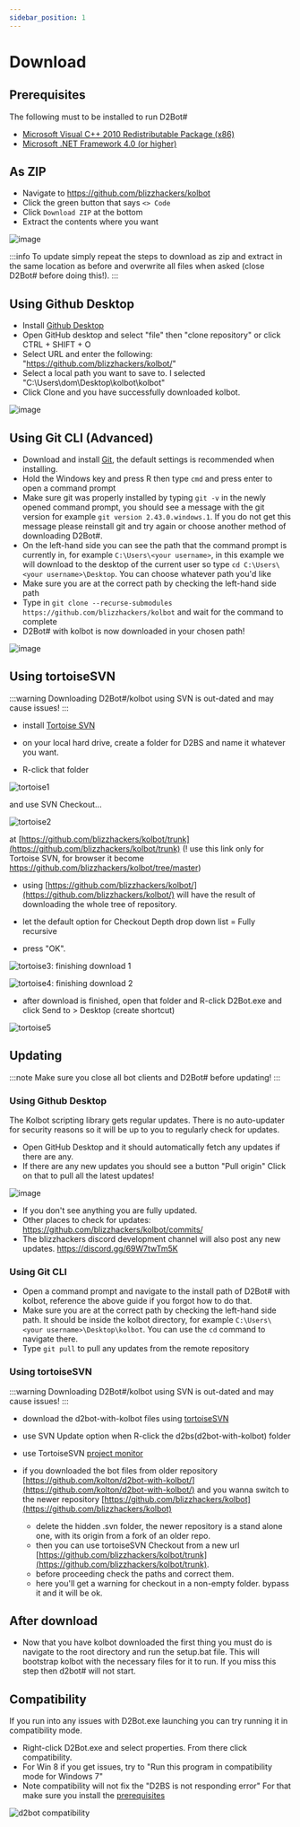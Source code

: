 ```yaml
---
sidebar_position: 1
---
```


# Download

## Prerequisites

The following must to be installed to run D2Bot#

* [Microsoft Visual C++ 2010 Redistributable Package (x86)](https://download.microsoft.com/download/1/6/5/165255E7-1014-4D0A-B094-B6A430A6BFFC/vcredist_x86.exe)
* [Microsoft .NET Framework 4.0 (or higher)](https://dotnet.microsoft.com/download/dotnet-framework)

## As ZIP

* Navigate to https://github.com/blizzhackers/kolbot
* Click the green button that says `<> Code`
* Click `Download ZIP` at the bottom
* Extract the contents where you want

![image](img/d2bot-zip1.png)

:::info
To update simply repeat the steps to download as zip and extract in the same location as before and overwrite all files when asked (close D2Bot# before doing this!).
:::

## Using Github Desktop

* Install [Github Desktop](https://desktop.github.com/)
* Open GitHub desktop and select "file" then "clone repository" or click CTRL + SHIFT + O
* Select URL and enter the following: "https://github.com/blizzhackers/kolbot/"
* Select a local path you want to save to.  I selected "C:\Users\dom\Desktop\kolbot\kolbot"
* Click Clone and you have successfully downloaded kolbot.

![image](img/d2bot-git1.png)

## Using Git CLI (Advanced)

* Download and install [Git](https://git-scm.com/download/win), the default settings is recommended when installing.
* Hold the Windows key and press R then type `cmd` and press enter to open a command prompt
* Make sure git was properly installed by typing `git -v` in the newly opened command prompt, you should see a message with the git version for example `git version 2.43.0.windows.1`. If you do not get this message please reinstall git and try again or choose another method of downloading D2Bot#.
* On the left-hand side you can see the path that the command prompt is currently in, for example `C:\Users\<your username>`, in this example we will download to the desktop of the current user so type `cd C:\Users\<your username>\Desktop`. You can choose whatever path you'd like
* Make sure you are at the correct path by checking the left-hand side path
* Type in `git clone --recurse-submodules https://github.com/blizzhackers/kolbot` and wait for the command to complete
* D2Bot# with kolbot is now downloaded in your chosen path!

![image](img/d2bot-git-cli1.png)

## Using tortoiseSVN

:::warning
Downloading D2Bot#/kolbot using SVN is out-dated and may cause issues!
:::

* install [Tortoise SVN](https://tortoisesvn.net/downloads.html)

* on your local hard drive, create a folder for D2BS and name it whatever you want.

* R-click that folder 

![tortoise1](img/d2bot-tortoise1.png)

 and use SVN Checkout... 
 
 ![tortoise2](img/d2bot-tortoise2.png)
 
 at [https://github.com/blizzhackers/kolbot/trunk](https://github.com/blizzhackers/kolbot/trunk) (! use this link only for Tortoise SVN, for browser it become https://github.com/blizzhackers/kolbot/tree/master)
 - using [https://github.com/blizzhackers/kolbot/](https://github.com/blizzhackers/kolbot/) will have the result of downloading the whole tree of repository.

* let the default option for Checkout Depth drop down list = Fully recursive

* press "OK".

![tortoise3](img/d2bot-tortoise3.png): finishing download 1

![tortoise4](img/d2bot-tortoise4.png): finishing download 2

* after download is finished, open that folder and R-click D2Bot.exe and click Send to > Desktop (create shortcut)

![tortoise5](img/d2bot-tortoise5.png)

## Updating

:::note
Make sure you close all bot clients and D2Bot# before updating!
:::

### Using Github Desktop

The Kolbot scripting library gets regular updates.  There is no auto-updater for security reasons so it will be up to you to regularly check for updates.
* Open GitHub Desktop and it should automatically fetch any updates if there are any.
* If there are any new updates you should see a button "Pull origin" Click on that to pull all the latest updates!

![image](img/d2bot-git2.png)

* If you don't see anything you are fully updated.
* Other places to check for updates: https://github.com/blizzhackers/kolbot/commits/
* The blizzhackers discord development channel will also post any new updates. https://discord.gg/69W7twTm5K

### Using Git CLI

* Open a command prompt and navigate to the install path of D2Bot# with kolbot, reference the above guide if you forgot how to do that.
* Make sure you are at the correct path by checking the left-hand side path. It should be inside the kolbot directory, for example `C:\Users\<your username>\Desktop\kolbot`. You can use the `cd` command to navigate there.
* Type `git pull` to pull any updates from the remote repository

### Using tortoiseSVN

:::warning
Downloading D2Bot#/kolbot using SVN is out-dated and may cause issues!
:::

* download the d2bot-with-kolbot files using [tortoiseSVN](#using-tortoisesvn)
* use SVN Update option when R-click the d2bs(d2bot-with-kolbot) folder
* use TortoiseSVN [project monitor](https://github.com/blizzhackers/documentation/blob/master/d2bot/Autoupdate.md/#tortoisesvn-project-monitor)

* if you downloaded the bot files from older repository [https://github.com/kolton/d2bot-with-kolbot/](https://github.com/kolton/d2bot-with-kolbot/) and you wanna switch to the newer repository [https://github.com/blizzhackers/kolbot](https://github.com/blizzhackers/kolbot)
	* delete the hidden .svn folder, the newer repository is a stand alone one, with its origin from a fork of an older repo.
	* then you can use tortoiseSVN Checkout from a new url [https://github.com/blizzhackers/kolbot/trunk](https://github.com/blizzhackers/kolbot/trunk).
	* before proceeding check the paths and correct them.
	* here you'll get a warning for checkout in a non-empty folder. bypass it and it will be ok.

## After download
* Now that you have kolbot downloaded the first thing you must do is navigate to the root directory and run the setup.bat file. This will bootstrap kolbot with the necessary files for it to run. If you miss this step then d2bot# will not start.

## Compatibility

If you run into any issues with D2Bot.exe launching you can try running it in compatibility mode.
* Right-click D2Bot.exe and select properties.  From there click compatibility.
* For Win 8 if you get issues, try to  "Run this program in compatibility mode for Windows 7"
* Note compatibility will not fix the "D2BS is not responding error"  For that make sure you install the [prerequisites](#prerequisites)

 ![d2bot compatibility](img/d2bot-compatibility.png)